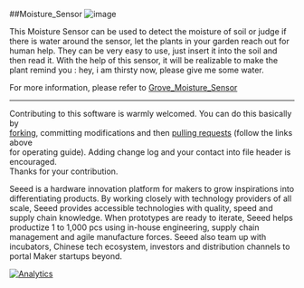 ##Moisture_Sensor
![image](http://www.seeedstudio.com/wiki/images/c/ce/Moisture_sensor_.jpg)

This Moisture Sensor can be used to detect the moisture of soil or judge if there is water around the sensor, let the plants in your garden reach out for human help. They can be very easy to use, just insert it into the soil and then read it. With the help of this sensor, it will be realizable to make the plant remind you : hey, i am thirsty now, please give me some water.

For more information, please refer to [Grove_Moisture_Sensor][1]

----
Contributing to this software is warmly welcomed. You can do this basically by<br>
[forking](https://help.github.com/articles/fork-a-repo), committing modifications and then [pulling requests](https://help.github.com/articles/using-pull-requests) (follow the links above<br>
for operating guide). Adding change log and your contact into file header is encouraged.<br>
Thanks for your contribution.

Seeed is a hardware innovation platform for makers to grow inspirations into differentiating products. By working closely with technology providers of all scale, Seeed provides accessible technologies with quality, speed and supply chain knowledge. When prototypes are ready to iterate, Seeed helps productize 1 to 1,000 pcs using in-house engineering, supply chain management and agile manufacture forces. Seeed also team up with incubators, Chinese tech ecosystem, investors and distribution channels to portal Maker startups beyond.


[1]:http://www.seeedstudio.com/wiki/Grove_-_Moisture_Sensor


[![Analytics](https://ga-beacon.appspot.com/UA-46589105-3/Moisture_Sensor)](https://github.com/igrigorik/ga-beacon)

